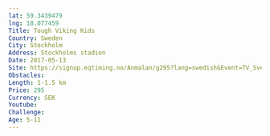 ```yaml
---
lat: 59.3439479
lng: 18.077459
Title: Tough Viking Kids
Country: Sweden
City: Stockholm
Address: Stockholms stadion
Date: 2017-05-13
Site: https://signup.eqtiming.no/Anmalan/g295?lang=swedish&Event=TV_Sverige&groupchain=295
Obstacles: 
Length: 1-1.5 km
Price: 295
Currency: SEK
Youtube: 
Challenge: 
Age: 5-11
---
```

